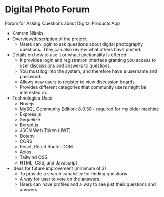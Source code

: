 # Digital Photo Forum
Forum for Asking Questions about Digital Products App

- Kamran Niknia
- Overview/description of the project
    - Users can login to ask questions about digital photography questions. They can also review what others have posted.
- Details on how to use it or what functionality is offered
    - It provides login and registration interface granting you access to user discussions and answers to questions.
    - You must log into the system, and therefore have a username and password.
    - Allows new users to register to view discussion boards.
    - Provides different categories that community users might be interested in.
- Technologies Used
    - Nodejs
    - MySQL Community Edition: 8.0.30 - required for my older machine
    - Express.js
    - Sequelize
    - Bcrypt.js
    - JSON Web Token (JWT)
    - Dotenv
    - CORS
    - React, React Router DOM
    - Axios
    - Tailwind CSS
    - HTML, CSS, and Javascript
- Ideas for future improvement (minimum of 3)
    - To provide a search capability for finding questions.
    - A way for user to vote on the answers.
    - Users can have profiles and a way to see just their questions and answers.

